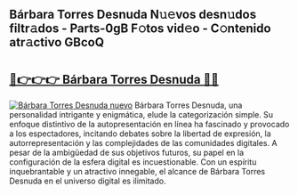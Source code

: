 ## Bárbara Torres Desnuda N𝚞𝚎vos desn𝚞dos filtr𝚊dos - Parts-0gB F𝚘tos vid𝚎o - C𝚘ntenido atr𝚊ctivo GBcoQ

# <h2><a href="http://mb02euv.tromn.icu/?c=B%c3%a1rbara+Torres+Desnuda">🔗👉👉👉 Bárbara Torres Desnuda 🔗🔗</a></h2>

[![Bárbara Torres Desnuda nuevo](https://i.imgur.com/pEAQMta.gif)](http://mb02euv.tromn.icu/?c=B%c3%a1rbara+Torres+Desnuda)
Bárbara Torres Desnuda, una personalidad intrigante y enigmática, elude la categorización simple. Su enfoque distintivo de la autopresentación en línea ha fascinado y provocado a los espectadores, incitando debates sobre la libertad de expresión, la autorrepresentación y las complejidades de las comunidades digitales. A pesar de la ambigüedad de sus objetivos futuros, su papel en la configuración de la esfera digital es incuestionable. Con un espíritu inquebrantable y un atractivo innegable, el alcance de Bárbara Torres Desnuda en el universo digital es ilimitado.

